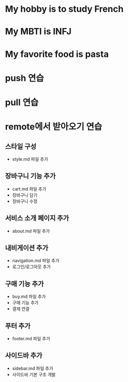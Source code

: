 # My hobby is to study French
# My MBTI is INFJ
# My favorite food is pasta
# push 연습
# pull 연습
# remote에서 받아오기 연습

## 스타일 구성
- style.md 파일 추가

## 장바구니 기능 추가
- cart.md 파일 추가
- 장바구니 담기
- 장바구니 수정

## 서비스 소개 페이지 추가 
- about.md 파일 추가

## 내비게이션 추가
- navigation.md 파일 추가
- 로그인/로그아웃 추가

## 구매 기능 추가
- buy.md 파일 추가
- 구매 기능 추가
- 결제 연결

## 푸터 추가
- footer.md 파일 추가

## 사이드바 추가
- sidebar.md 파일 추가
- 사이드바 기본 구조 개발